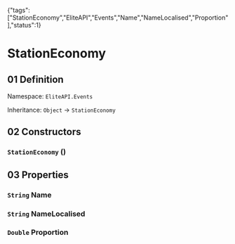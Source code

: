 {"tags":["StationEconomy","EliteAPI","Events","Name","NameLocalised","Proportion"],"status":1}

# StationEconomy

## 01 Definition

Namespace: `EliteAPI.Events`

Inheritance: `Object` → `StationEconomy`

## 02 Constructors

### `StationEconomy` ()

## 03 Properties

### `String` Name

### `String` NameLocalised

### `Double` Proportion

